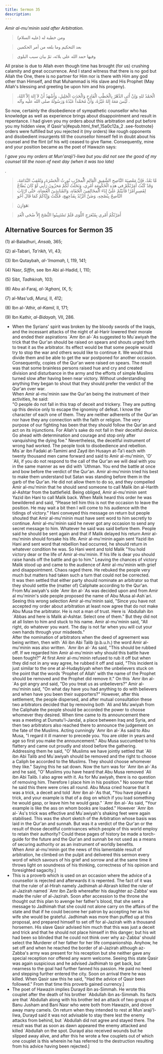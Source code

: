 ```yaml
---
title: Sermon 35
description: 
---
```


*Amir al-mu'minin said after Arbitration.*

> ومن خطبة له (عليه السلام)

> بعد التحكيم وما بلغه من أمر الحكمين

> وفيها حمد الله على بلائه، ثمّ بيان سبب البلوى

All praise is due to Allah even though time has brought (for us)
crushing calamity and great occurrence. And I stand witness that there
is no god but Allah the One, there is no partner for Him nor is there
with Him any god other than Himself, and that Muhammad is His slave and
His Prophet (May Allah's blessing and greeting be upon him and his
progeny).

> الْحَمْدُ للهِ وَإنْ أَتَى الدَّهْرُ بِالْخَطْبِ الْفَادِحِ وَالْحَدَثِ الْجَلِيلِ، وَأَشْهَدُ أَنْ لاَ إِلهَ
> إِلاّ اللهُ، لَيْسَ مَعَهُ إِلهٌ غَيْرُهُ، وَأَنَّ مُحَمَّداً عَبْدُهُ وَرَسُولُهُ صلى الله عليه وآله .

So now, certainly the disobedience of sympathetic counsellor who has
knowledge as well as experience brings about disappointment and result
in repentance. I had given you my orders about this arbitration and put
before you my hidden view, if
Qasir's{#epub.html_fref_15a0c12a_2
.see-footnote} orders were fulfilled but you rejected it (my orders)
like rough opponents and disobedient insurgents till the counsellor
himself fell in doubt about his counsel and the flint (of his wit)
ceased to give flame. Consequently, mine and your position became as the
poet of Hawazin says:

*I gave you my orders at Mun'araji'l-liwa but you did not see the good
of my counsel till the noon of next day (when it was too late)*

*.*

> مَّا بَعْدُ، فَإِنَّ مَعْصِيَةَ النَّاصِحِ الشَّفِيقِ الْعَالِمِ الُْمجَرِّبِ تُورِثُ الْحَسْرَةَ، وَتُعْقِبُ
> النَّدَامَةَ، وَقَدْ كُنْتُ أَمَرْتُكُمْ في هذِهِ الْحُكُومَةِ أَمْرِي، وَنَخَلْتُ لَكُمْ مَخزُونَ رَأْيِي لَوْ
> كَانَ يُطَاعُ لِقَصِيرٍأَمْرٌ! فَأَبَيْتُمْ عَلَيَّ إِبَاءَ الُْمخَالِفِينَ الْجُفَاةِ، وَالمُنَابِذِينَ
> الْعُصَاةِ، حَتَّى ارْتَابَ النَّاصِحُ بِنُصْحِهِ، وَضَنَّ الزَّنْدُ بِقَدْحِهِچ، فَكُنْتُ وَإِيَّاكُمْ كَمَا قَالَ
> أَخُو

> هَوَازِنَ:

> أَمَرْتُكُمُ أَمْري بِمُنْعَرَجِ اللِّوَى فَلَمْ تَسْتَبِينُوا النُّصْحَ إِلاَّ ضُحَى الْغَدِ

## Alternative Sources for Sermon 35

\(1\) al-Baladhuri, *Ansab,* 365;

\(2\) al-Tabari, *Ta\'rikh,* VI, 43;

\(3\) Ibn Qutaybah, *al-\'Imamah,* I, 119, 141;

\(4\) Nasr, *Siffin,* see Ibn Abi al-Hadid, I, 110;

\(5\) Sibt, *Tadhkirah,* 103;

\(6\) Abu al-Faraj, *al-\'Aghani,* IX, 5;

\(7\) al-Mas'udi, *Muruj,* II, 412;

\(8\) Ibn al-\'Athir, *al-Kamil,* II, 171;

\(9\) Ibn Kathir, *al-Bidayah,* VII, 286.

-  When the
    Syrians\' spirit was broken by the bloody swords of the Iraqis, and
    the incessant attacks of the night of al-Harir lowered their morale
    and ended their aspirations \`Amr ibn al-\`As suggested to
    Mu\`awiyah the trick that the Qur\'an should be raised on spears and
    shouts urged forth to treat it as the arbitrator. Its effect would
    be that some people would try to stop the war and others would like
    to continue it. We would thus divide them and be able to get the war
    postponed for another occasion. Consequently, copies of the Qur\'an
    were raised on spears. The result was that some brainless persons
    raised hue and cry and created division and disturbance in the army
    and the efforts of simple Muslims turned slow after having been near
    victory. Without understanding anything they began to shout that
    they should prefer the verdict of the Qur\'an over war.\
    When Amir al-mu\'minin saw the Qur\'an being the instrument of their
    activities, he said:\
    \"O people do not fall in this trap of deceit and trickery. They are
    putting up this device only to escape the ignominy of defeat. I know
    the character of each one of them. They are neither adherents of the
    Qur\'an nor have they any connection with the faith or religion. The
    very purpose of our fighting has been that they should follow the
    Qur\'an and act on its injunctions. For Allah\'s sake do not fall in
    their deceitful device. Go ahead with determination and courage and
    stop only after vanquishing the dying foe.\" Nevertheless, the
    deceitful instrument of wrong had worked. The people took to
    disobedience and rebellion. Mis\`ar ibn Fadaki at-Tamimi and Zayd
    ibn Husayn at-Ta\'i each with twenty thousand men came forward and
    said to Amir al-mu\'minin, \'O\' \`Ali, if you do not respond to the
    call of the Qur\'an we will deal with you in the same manner as we
    did with \`Uthman. You end the battle at once and bow before the
    verdict of the Qur\'an. Amir al-mu\'minin tried his best to make
    them understand but Satan was standing before them in the garb of
    the Qur\'an. He did not allow them to do so, and they compelled Amir
    al-mu\'minin that he should send someone to call Malik ibn al-Harith
    al-Ashtar from the battlefield. Being obliged, Amir al-mu\'minin
    sent Yazid ibn Hani to call Malik back. When Malik heard this order
    he was bewildered and said, \"Please tell him this is not the
    occasion to leave the position. He may wait a bit then I will come
    to his audience with the tidings of victory.\" Hani conveyed this
    message on return but people shouted that Amir al-mu\'minin must
    have sent word to him secretly to continue. Amir al-mu\'minin said
    he never got any occasion to send any secret message to him.
    Whatever he said was said before them. People said he should be sent
    again and that if Malik delayed his return Amir al-mu\'minin should
    forsake his life. Amir al-mu\'minin again sent Yazid ibn Hani and
    sent word that rebellion had occurred, he should return in whatever
    condition he was. So Hani went and told Malik \"You hold victory
    dear or the life of Amir al-mu\'minin. If his life is dear you
    should raise hands off the battle and go to him.\" Leaving the
    chances of victory Malik stood up and came to the audience of Amir
    al-mu\'minin with grief and disappointment. Chaos raged there. He
    rebuked the people very much but matters had taken such a turn that
    could not be corrected.\
    It was then settled that either party should nominate an arbitrator
    so that they should settle the (matter of) Caliphate according to
    the Qur\'an. From Mu\`awiyah\'s side \`Amr ibn al-\`As was decided
    upon and from Amir al mu\'minin\'s side people proposed the name of
    Abu Musa al-Ash\`ari. Seeing this wrong selection Amir al-mu\'minin
    said, \"Since you have not accepted my order about arbitration at
    least now agree that do not make Abu Musa the arbitrator. He is not
    a man of trust. Here is \`Abdullah ibn \`Abbas and here is Malik
    al-Ashtar. Select one of them.\" But they did not at all listen to
    him and stuck to his name. Amir al-mu\'minin said, \"All right, do
    whatever you want. The day is not far when you will cut your own
    hands through your misdeeds.\"\
    After the nomination of arbitrators when the deed of agreement was
    being written, then with \`Ali ibn Abi Talib (p.b.u.h.) the word
    Amir al-mu\'minin was also written. \`Amr ibn al-\`As said, \"This
    should be rubbed off. If we regarded him Amir al-mu\'minin why
    should this battle have been fought?\" At first Amir al-mu\'minin
    refused to rub it off but when they did not in any way agree, he
    rubbed it off and said, \"This incident is just similar to the one
    at al-Hudaybiyah when the unbelievers stuck on the point that the
    words \'Prophet of Allah\' with the name of the Prophet should be
    removed and the Prophet did remove it.\" On this \`Amr ibn al-\`As
    got angry and said, \"Do you treat us as unbelievers?\" Amir
    al-mu\'minin said, \"On what day have you had anything to do with
    believers and when have you been their supporters?\" However, after
    this settlement, the people dispersed, and after mutual consultation
    these two arbitrators decided that by removing both \`Ali and
    Mu\`awiyah from the Caliphate the people should be accorded the
    power to choose whomever they desired. When time came to its
    announcement there was a meeting at Dumatu\'l-Jandal, a place
    between Iraq and Syria, and then two arbitrators also reached there
    to announce the judgement on the fate of the Muslims. Acting
    cunningly \`Amr ibn al-\`As said to Abu Musa, \"I regard it ill
    manner to precede you. You are older in years and age so first you
    make the announcement.\" Abu Musa succumbed to his flattery and came
    out proudly and stood before the gathering. Addressing them he said,
    \"O\' Muslims we have jointly settled that \`Ali ibn Abi Talib and
    Mu\`awiyah should be removed and the right to choose a Caliph be
    accorded to the Muslims. They should choose whomever they like.\"
    Saying this he sat down. Now the turn was for \`Amr ibn al-\`As and
    he said, \"O\' Muslims you have heard that Abu Musa removed \`Ali
    ibn Abi Talib. I also agree with it. As for Mu\`awiyah, there is no
    question of removing him. Therefore I place him in his position.\"
    No sooner that he said this there were cries all round. Abu Musa
    cried hoarse that it was a trick, a deceit and told \`Amr ibn
    al-\`As that, \"You have played a trick, and your example is that of
    a dog on which if you load something he would gasp, or leave him he
    would gasp.\" \`Amr ibn al-\`As said, \"Your example is like the ass
    on whom books are loaded.\" However \`Amr ibn al-\`As\'s trick was
    effective and Mu\`awiyah\'s shaking feet were again stabilised. This
    was the short sketch of the Arbitration whose basis was laid in the
    Qur\'an and sunnah. But was it a verdict of the Qur\'an or the
    result of those deceitful contrivances which people of this world
    employ to retain their authority? Could these pages of history be
    made a torch-guide for the future and the Qur\'an and sunnah be not
    used as a means of securing authority or as an instrument of worldly
    benefits.\
    When Amir al-mu\'minin got the news of this lamentable result of
    arbitration, he climbed on the pulpit and delivered this sermon
    every word of which savours of his grief and sorrow and at the same
    time it throws light on soundness of his thinking, correctness of
    his opinion and foresighted sagacity.]
-  This is a proverb
    which is used on an occasion where the advice of a counsellor is
    rejected and afterwards it is repented. The fact of it was that the
    ruler of al-Hirah namely Jadhimah al-Abrash killed the ruler of
    al-Jazirah named \`Amr ibn Zarib whereafter his daughter az-Zabba\'
    was made the ruler of al-Jazirah. Soon after accession to the throne
    she thought out this plan to avenge her father\'s blood, that she
    sent a message to Jadhimah that she could not alone carry on the
    affairs of the state and that if he could become her patron by
    accepting her as his wife she would be grateful. Jadhimah was more
    than puffed up at this proposal, and prepared himself to set off for
    al-Jazirah with a thousand horsemen. His slave Qasir advised him
    much that this was just a deceit and trick and that he should not
    place himself in this danger; but his wit had been so blinded that
    he could not think over why az-Zabba\' should select the Murderer of
    her father for her life companionship. Anyhow, he set off and when
    he reached the border of al-Jazirah although az-Zabba\'s army was
    present for his reception but she neither gave any special reception
    nor offered any warm welcome. Seeing this state Qasir was again
    suspicious and he advised Jadhimah to get back, but nearness to the
    goal had further fanned his passion. He paid no heed and stepping
    further entered the city. Soon on arrival there he was killed. When
    Qasir saw this he said, \"Had the advice of Qasir been followed.\"
    From that time this proverb gained
    currency.]
-  The poet of
    Hawazin implies Durayd ibn as-Simmah. He wrote this couplet after
    the death of his brother \`Abdullah ibn as-Simmah. Its facts are
    that \`Abdullah along with his brother led an attack of two groups
    of Banu Jusham and Bani Nasr who were both from Hawazin, and drove
    away many camels. On return when they intended to rest at
    Mun\`araji\'l-liwa, Durayd said it was not advisable to stay there
    lest the enemy attacks from behind, but \`Abdullah did not agree and
    stayed there. The result was that as soon as dawn appeared the enemy
    attacked and killed \`Abdullah on the spot. Durayd also received
    wounds but he slipped away alive, and after this he wrote a few
    couplets out of which one couplet is this wherein he has referred to
    the destruction resulting from his advice having been
    rejected.]